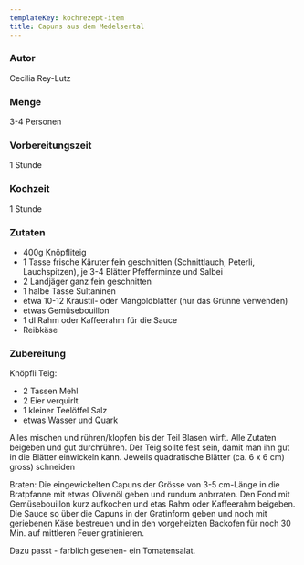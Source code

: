 ```yaml
---
templateKey: kochrezept-item
title: Capuns aus dem Medelsertal
---
```

### Autor
Cecilia Rey-Lutz

### Menge
3-4 Personen

### Vorbereitungszeit
1 Stunde

### Kochzeit
1 Stunde

###  Zutaten
* 400g Knöpfliteig
* 1 Tasse frische Käruter fein geschnitten (Schnittlauch, Peterli,
  Lauchspitzen), je 3-4 Blätter Pfefferminze und Salbei<br>
* 2 Landjäger ganz fein geschnitten<br>
* 1 halbe Tasse Sultaninen<br>
* etwa 10-12 Kraustil- oder Mangoldblätter (nur das Grünne verwenden)<br>
* etwas Gemüsebouillon<br>
* 1 dl Rahm oder Kaffeerahm für die Sauce<br>
* Reibkäse

### Zubereitung
Knöpfli Teig:

* 2 Tassen Mehl
* 2 Eier verquirlt
* 1 kleiner Teelöffel Salz
* etwas Wasser und Quark

Alles mischen und rühren/klopfen bis der Teil Blasen wirft. Alle Zutaten beigeben und gut durchrühren. Der Teig sollte fest sein, damit man ihn gut in die Blätter einwickeln kann. Jeweils quadratische Blätter (ca. 6 x 6 cm) gross) schneiden

Braten:
Die eingewickelten Capuns der Grösse von 3-5 cm-Länge in die Bratpfanne mit etwas Olivenöl geben und rundum anbrraten. Den Fond mit Gemüsebouillon kurz aufkochen und etas Rahm oder Kaffeerahm beigeben. Die Sauce so über die Capuns in der Gratinform geben und noch mit geriebenen Käse bestreuen und in den vorgeheizten Backofen für noch 30 Min. auf mittleren Feuer gratinieren.

Dazu passt - farblich gesehen- ein Tomatensalat.